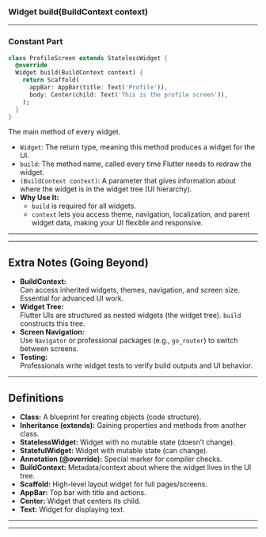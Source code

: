 

### **Widget build(BuildContext context)**

---

### **Constant Part**
```dart
class ProfileScreen extends StatelessWidget {
  @override
  Widget build(BuildContext context) {
    return Scaffold(
      appBar: AppBar(title: Text('Profile')),
      body: Center(child: Text('This is the profile screen')),
    );
  }
}
```


  The main method of every widget.  
  - `Widget`: The return type, meaning this method produces a widget for the UI.
  - `build`: The method name, called every time Flutter needs to redraw the widget.
  - `(BuildContext context)`: A parameter that gives information about where the widget is in the widget tree (UI hierarchy).
- **Why Use It:**  
  - `build` is required for all widgets.
  - `context` lets you access theme, navigation, localization, and parent widget data, making your UI flexible and responsive.

---


---

## Extra Notes (Going Beyond)

- **BuildContext:**  
  Can access inherited widgets, themes, navigation, and screen size. Essential for advanced UI work.
- **Widget Tree:**  
  Flutter UIs are structured as nested widgets (the widget tree). `build` constructs this tree.
- **Screen Navigation:**  
  Use `Navigator` or professional packages (e.g., `go_router`) to switch between screens.
- **Testing:**  
  Professionals write widget tests to verify build outputs and UI behavior.

---

## Definitions

- **Class:** A blueprint for creating objects (code structure).
- **Inheritance (extends):** Gaining properties and methods from another class.
- **StatelessWidget:** Widget with no mutable state (doesn’t change).
- **StatefulWidget:** Widget with mutable state (can change).
- **Annotation (@override):** Special marker for compiler checks.
- **BuildContext:** Metadata/context about where the widget lives in the UI tree.
- **Scaffold:** High-level layout widget for full pages/screens.
- **AppBar:** Top bar with title and actions.
- **Center:** Widget that centers its child.
- **Text:** Widget for displaying text.

---
---
